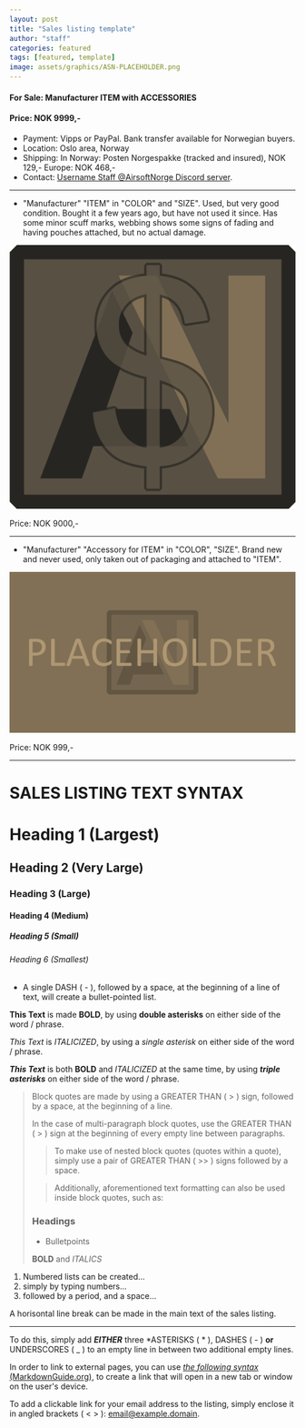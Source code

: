 ```yaml
---
layout: post
title: "Sales listing template"
author: "staff"
categories: featured
tags: [featured, template]
image: assets/graphics/ASN-PLACEHOLDER.png
---
```


<!-- The file name of your listing must follow a strict naming convetion:
YYYY-MM-DD-sales-listing-title.md
The date in the file name serves as the publishing date for the post.
Words in the file name should identify the post contents, and be separated only by dashes " - ", and contain no special characters. -->

<!--
layout: post *** DO NOT CHANGE ***
title: "Sales listing template" *** Example: WTS: LBT 6094M with pouches ***
author: "staff" *** use only your assigned alias, lower-case only ***
categories: featured
tags: [featured] *** stick to existing tags, as far as possible ***
image: assets/graphics/ASN-PLACEHOLDER.png
-->


<!-- Mandatory post heading.
The layout type line can not be changed.
Try to keep the title short, but as descriptive as possible.
Add author name, category (kit, airsoft, featured) and add a link to the cover image you want to display on the front page listing, as well as in the top right of the sales listing.
-->

<!-- Images, including the cover image, must be added to the /assets/images/ directory, in a subfolder with the same name as the file name of your post -->

<!-- In-text listing title.
Add " #### " in front of your title to give it a header style and size.
 -->

#### For Sale: Manufacturer ITEM with ACCESSORIES

<!-- Main listing text.
The main text should contain, at minimum, the following:

1 - A Detailed description of what the item(s) for sale are, and a description of their condition (new, like new,barely used, good, worn etc).

2 - At minimum one photo of the actual item(s) for sale, which accurately depicts the condition of the item.

3 - A specified price for the item(s) for sale. If you're unsure about the price, start high and let people talk you down.
3A - For listings with multiple items, the main price of the listing should be the combined price for all items for sale.
     You are free to also list a specified price attached to each seperate item, if you are willing to sell them separately.

4 - Modes of payment you are willing to accept (i.e. PayPal, Vipps, Bank Transfer, cash-in-hand etc.

5 - Location: Where in the world are the items located? Country is the minimum viable, but be as granular as PERSEC permits (i.e. "Western Norway").

6 - Shipping: Is it included in the price? Which methods of shipment are you willing to offer, and approximately how much will they cost the buyer?

7 - Contact: List the modes of contact prospective buyers can reach you through.
-->

#### Price: NOK 9999,-
* Payment: Vipps or PayPal. Bank transfer available for Norwegian buyers.
* Location: Oslo area, Norway
* Shipping: In Norway: Posten Norgespakke (tracked and insured), NOK 129,- Europe: NOK 468,-
* Contact: <a target="_blank" href="https://discord.gg/eQafMF6PGQ">Username Staff @AirsoftNorge Discord server</a>.

---

* "Manufacturer" "ITEM" in "COLOR" and "SIZE".
Used, but very good condition. Bought it a few years ago, but have not used it since.
Has some minor scuff marks, webbing shows some signs of fading and having pouches attached, but no actual damage.

<!-- To add images to your listing, use the following syntax.
This will resize your image to fit the page with (dynamically adjusts to the user's display size), and display the full size image when clicked on. -->

<div class="image-thumbnail">
	<a href="/assets/graphics/asn-market-logo-v1.png">
		<img src="/assets/graphics/asn-market-logo-v1.png" width="640"/>
	</a>
</div>

Price: NOK 9000,-

---

* "Manufacturer" "Accessory for ITEM" in "COLOR", "SIZE".
Brand new and never used, only taken out of packaging and attached to "ITEM".

<div class="image-thumbnail">
	<a href="/assets/graphics/ASN-PLACEHOLDER.png">
		<img src="/assets/graphics/ASN-PLACEHOLDER.png" width="640"/>
	</a>
</div>

Price: NOK 999,-

---

# SALES LISTING TEXT SYNTAX

<!-- Use a hashtag ( # ), followed by a space, to denote a heading -->

# Heading 1 (Largest)

## Heading 2 (Very Large)

### Heading 3 (Large)

#### Heading 4 (Medium)

##### Heading 5 (Small)

###### Heading 6 (Smallest)

<!-- Use a single DASH ( - ), followed by a space, at the beginning of a line of text, to make a bullet-pointed list. -->

- A single DASH ( - ), followed by a space, at the beginning of a line of text, will create a bullet-pointed list.

<!-- To make text BOLD, use a pair of asterisks ( ** ), on either side of the word or phrase in question. 
In this case, a space between the word(s) and syntax are not necessary. -->

**This Text** is made **BOLD**, by using **double asterisks** on either side of the word / phrase.

<!-- To ITALICIZE text, use a single asterisk ( * ) on either side of the word or phrase in question.
As with BOLD, a space beetween the word(s) and syntax, is not necessary. -->

*This Text* is *ITALICIZED*, by using a *single asterisk* on either side of the word / phrase.

<!-- To make a word or phrase simulatenously BOLD and ITALICIZED, use triple asterisks on either side.
As above, a space between the word(s) and syntax, is not necessary. -->

***This Text*** is both **BOLD** and *ITALICIZED* at the same time, by using ***triple asterisks*** on either side of the word / phrase.

<!-- To create a block quote, add a > (Greater Than) sign, followed by a space, at the beginning of the line.
	 When a block quote contains multiple paragraphs / line shifts, make sure to put a > (Greater Than) sign on the empty line(s) as well.
	 In the case of nested block quotes (one inside another), use two >> (Greater Than) signs to denote the inner block quote. 
	 Additionally, Headings, Bold, Italics, ordered lists and Bullet-points can also be used within block quotes. -->
	 
> Block quotes are made by using a GREATER THAN ( > ) sign, followed by a space, at the beginning of a line.
>
>
> In the case of multi-paragraph block quotes, use the GREATER THAN ( > ) sign at the beginning of every empty line between paragraphs.
>
>> To make use of nested block quotes (quotes within a quote), simply use a pair of GREATER THAN ( >> ) signs followed by a space.
>
>> Additionally, aforementioned text formatting can also be used inside block quotes, such as:
> ### Headings
>
> * Bulletpoints
> 
> **BOLD** and *ITALICS*

<!-- To create an ordered list, simply use a number, followed by a period and then a space ( 1. ), on the beginning of a line of text. -->

01. Numbered lists can be created...
02. simply by typing numbers...
03. followed by a period, and a space...

<!-- To create a horizontal break/rule/line, simply add EITHER three asterisks, dashes or underscores, on an empty line by themselves, nestled between two empty lines -->

A horisontal line break can be made in the main text of the sales listing.

---

To do this, simply add ***EITHER*** three *ASTERISKS ( * ), DASHES ( - ) **or** UNDERSCORES ( _ ) to an empty line in between two additional empty lines.

<!-- To add an external link, simply use the following syntax: <a href="URL TO EXTERNAL SITE" target="_blank">DISPLAY NAME FOR LINK</a>.
	 The target="_blank" section of syntax will ensure that the external link opens in a new tab/window, rather than navigating the user away from the ASN Market. -->
	 
In order to link to external pages, you can use <a href="https://www.markdownguide.org/hacks/#link-targets" target="_blank">*the following syntax* (MarkdownGuide.org)</a>, to create a link that will open in a new tab or window on the user's device.

<!-- If you would like to link your email address direktly on the site, simply enclose your email adress in angled brackets. -->

To add a clickable link for your email address to the listing, simply enclose it in angled brackets ( < > ): <email@example.domain>.

